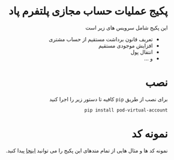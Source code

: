 <div dir="rtl">

# پکیج عملیات حساب مجازی پلتفرم پاد

این پکیج شامل سرویس های زیر است
* تعریف قانون برداشت مستقیم از حساب مشتری
* افزایش موجودی مستقیم
* انتقال پول
* و ...

# نصب

برای نصب از طریق `pip` کافیه تا دستور زیر را اجرا کنید
```
pip install pod-virtual-account
```


# نمونه کد

نمونه کد ها و مثال هایی از تمام متدهای این پکیج را می توانید 
[اینجا](examples)
پیدا کنید.

</div>